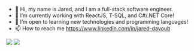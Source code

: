 - 👋 Hi, my name is Jared, and I am a full-stack software engineer.
- 👀 I’m currently working with ReactJS, T-SQL, and C#/.NET Core!
- 🌱 I’m open to learning new technologies and programming languages!
- 📫 How to reach me https://www.linkedin.com/in/jared-dayoub

<img src="https://github-readme-stats.vercel.app/api/top-langs?username=jmdayoub&layout=compact"/>

<img src="https://github-readme-stats.vercel.app/api?username=jmdayoub&show_icons=true"/>
<!---
jmdayoub/jmdayoub is a ✨ special ✨ repository because its `README.md` (this file) appears on your GitHub profile.
You can click the Preview link to take a look at your changes.
--->
